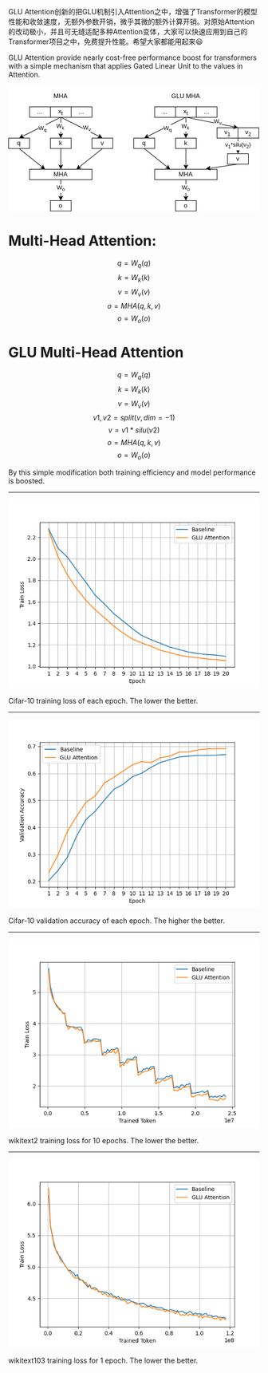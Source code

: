 GLU Attention创新的把GLU机制引入Attention之中，增强了Transformer的模型性能和收敛速度，无额外参数开销，微乎其微的额外计算开销。对原始Attention的改动极小，并且可无缝适配多种Attention变体，大家可以快速应用到自己的Transformer项目之中，免费提升性能。希望大家都能用起来😃

GLU Attention provide nearly cost-free performance boost for transformers with a simple mechanism that applies Gated Linear Unit to the values in Attention.

![Cifar-10 training loss](./paper/GLU_Attention.png)

# Multi-Head Attention:
$$q=W_q(q)$$
$$k=W_k(k)$$
$$v=W_v(v)$$
$$o=MHA(q,k,v)$$
$$o=W_o(o)$$

# GLU Multi-Head Attention
$$q=W_q(q)$$
$$k=W_k(k)$$
$$v=W_v(v)$$
$$v1,v2=split(v,dim=-1)$$
$$v=v1*silu(v2)$$
$$o=MHA(q,k,v)$$
$$o=W_o(o)$$

By this simple modification both training efficiency and model performance is boosted.

---

![Cifar-10 training loss](./paper/cifar10_train_loss.png)

Cifar-10 training loss of each epoch. The lower the better.

---

![Cifar-10 validation accuracy](./paper/cifar10_val_acc.png)

Cifar-10 validation accuracy of each epoch. The higher the better.

---

![wikitext2 training loss](./paper/wikitext2_train_loss.png)

wikitext2 training loss for 10 epochs. The lower the better.

---

![wikitext103 training loss](./paper/wikitext103_train_loss.png)

wikitext103 training loss for 1 epoch. The lower the better.

